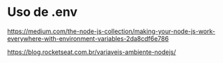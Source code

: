 # Uso de .env
https://medium.com/the-node-js-collection/making-your-node-js-work-everywhere-with-environment-variables-2da8cdf6e786

https://blog.rocketseat.com.br/variaveis-ambiente-nodejs/